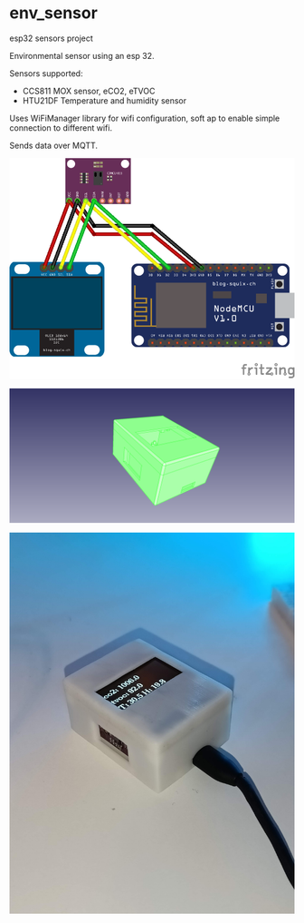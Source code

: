 # env_sensor
esp32 sensors project

Environmental sensor using an esp 32.

Sensors supported:
 - CCS811 MOX sensor, eCO2, eTVOC
 - HTU21DF Temperature and humidity sensor
 
Uses WiFiManager library for wifi configuration, soft ap to enable simple connection to different wifi.

Sends data over MQTT.

![](hw/envsensor_bb.png "Connections")

![](Enclosure/envsensor_box.png "box")

![](finished.jpg "finished")